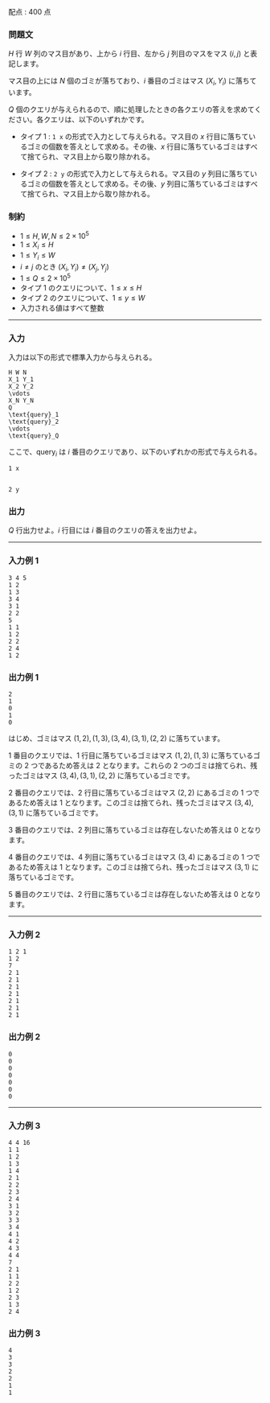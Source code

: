 配点 : $400$ 点

### 問題文

$H$ 行 $W$ 列のマス目があり、上から $i$ 行目、左から $j$ 列目のマスをマス $(i, j)$ と表記します。 

マス目の上には $N$ 個のゴミが落ちており、$i$ 番目のゴミはマス $(X_i, Y_i)$ に落ちています。

$Q$ 個のクエリが与えられるので、順に処理したときの各クエリの答えを求めてください。各クエリは、以下のいずれかです。

  * タイプ $1$ : `1 x` の形式で入力として与えられる。マス目の $x$ 行目に落ちているゴミの個数を答えとして求める。その後、$x$ 行目に落ちているゴミはすべて捨てられ、マス目上から取り除かれる。

  * タイプ $2$ : `2 y` の形式で入力として与えられる。マス目の $y$ 列目に落ちているゴミの個数を答えとして求める。その後、$y$ 列目に落ちているゴミはすべて捨てられ、マス目上から取り除かれる。




### 制約

  * $1 \leq H, W, N \leq 2 \times 10^5$
  * $1 \leq X_i \leq H$
  * $1 \leq Y_i \leq W$
  * $i \neq j$ のとき $(X_i, Y_i) \neq (X_j, Y_j)$
  * $1 \leq Q \leq 2 \times 10^5$
  * タイプ $1$ のクエリについて、$1 \leq x \leq H$
  * タイプ $2$ のクエリについて、$1 \leq y \leq W$
  * 入力される値はすべて整数



* * *

### 入力

入力は以下の形式で標準入力から与えられる。
    
    
    H W N
    X_1 Y_1
    X_2 Y_2
    \vdots
    X_N Y_N
    Q
    \text{query}_1
    \text{query}_2
    \vdots
    \text{query}_Q

ここで、$\text{query}_i$ は $i$ 番目のクエリであり、以下のいずれかの形式で与えられる。
    
    
    1 x
    
    
    2 y

### 出力

$Q$ 行出力せよ。$i$ 行目には $i$ 番目のクエリの答えを出力せよ。

* * *

### 入力例 1
    
    
    3 4 5
    1 2
    1 3
    3 4
    3 1
    2 2
    5
    1 1
    1 2
    2 2
    2 4
    1 2

### 出力例 1
    
    
    2
    1
    0
    1
    0

はじめ、ゴミはマス $(1, 2), (1, 3), (3, 4), (3, 1), (2, 2)$ に落ちています。

$1$ 番目のクエリでは、$1$ 行目に落ちているゴミはマス $(1, 2), (1, 3)$ に落ちているゴミの $2$ つであるため答えは $2$ となります。これらの $2$ つのゴミは捨てられ、残ったゴミはマス $(3, 4), (3, 1), (2, 2)$ に落ちているゴミです。

$2$ 番目のクエリでは、$2$ 行目に落ちているゴミはマス $(2, 2)$ にあるゴミの $1$ つであるため答えは $1$ となります。このゴミは捨てられ、残ったゴミはマス $(3, 4), (3, 1)$ に落ちているゴミです。

$3$ 番目のクエリでは、$2$ 列目に落ちているゴミは存在しないため答えは $0$ となります。

$4$ 番目のクエリでは、$4$ 列目に落ちているゴミはマス $(3, 4)$ にあるゴミの $1$ つであるため答えは $1$ となります。このゴミは捨てられ、残ったゴミはマス $(3, 1)$ に落ちているゴミです。

$5$ 番目のクエリでは、$2$ 行目に落ちているゴミは存在しないため答えは $0$ となります。

* * *

### 入力例 2
    
    
    1 2 1
    1 2
    7
    2 1
    2 1
    2 1
    2 1
    2 1
    2 1
    2 1

### 出力例 2
    
    
    0
    0
    0
    0
    0
    0
    0

* * *

### 入力例 3
    
    
    4 4 16
    1 1
    1 2
    1 3
    1 4
    2 1
    2 2
    2 3
    2 4
    3 1
    3 2
    3 3
    3 4
    4 1
    4 2
    4 3
    4 4
    7
    2 1
    1 1
    2 2
    1 2
    2 3
    1 3
    2 4

### 出力例 3
    
    
    4
    3
    3
    2
    2
    1
    1